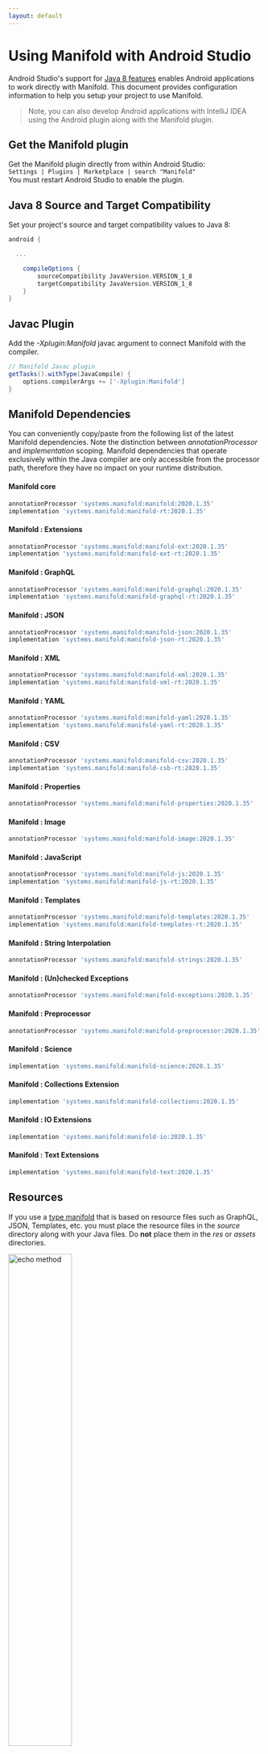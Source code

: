 ```yaml
---
layout: default
---
```


# Using Manifold with Android Studio

Android Studio's support for [Java 8 features](https://developer.android.com/studio/write/java8-support.html) enables
Android applications to work directly with Manifold. This document provides configuration information to help you setup
your project to use Manifold.

>Note, you can also develop Android applications with IntelliJ IDEA using the Android plugin along with the Manifold
>plugin. 

## Get the Manifold plugin
Get the Manifold plugin directly from within Android Studio:
<br>
`Settings | Plugins | Marketplace | search "Manifold"`
<br>
You must restart Android Studio to enable the plugin. 
 
## Java 8 Source and Target Compatibility 
Set your project's source and target compatibility values to Java 8:

```groovy
android {

  ...

    compileOptions {
        sourceCompatibility JavaVersion.VERSION_1_8
        targetCompatibility JavaVersion.VERSION_1_8
    }
}
```

## Javac Plugin
Add the *-Xplugin:Manifold* javac argument to connect Manifold with the compiler.

```groovy
// Manifold Javac plugin
getTasks().withType(JavaCompile) {
    options.compilerArgs += ['-Xplugin:Manifold']
}
```    

## Manifold Dependencies
You can conveniently copy/paste from the following list of the latest Manifold dependencies. Note the distinction
between *annotationProcessor* and *implementation* scoping. Manifold dependencies that operate exclusively within the
Java compiler are only accessible from the processor path, therefore they have no impact on your runtime distribution.

#### Manifold core
```groovy
annotationProcessor 'systems.manifold:manifold:2020.1.35'
implementation 'systems.manifold:manifold-rt:2020.1.35'
```
#### Manifold : Extensions
```groovy
annotationProcessor 'systems.manifold:manifold-ext:2020.1.35'
implementation 'systems.manifold:manifold-ext-rt:2020.1.35'
```
#### Manifold : GraphQL
```groovy
annotationProcessor 'systems.manifold:manifold-graphql:2020.1.35'
implementation 'systems.manifold:manifold-graphql-rt:2020.1.35'
```
#### Manifold : JSON
```groovy
annotationProcessor 'systems.manifold:manifold-json:2020.1.35'
implementation 'systems.manifold:manifold-json-rt:2020.1.35'
```
#### Manifold : XML
```groovy
annotationProcessor 'systems.manifold:manifold-xml:2020.1.35'
implementation 'systems.manifold:manifold-xml-rt:2020.1.35'
```
#### Manifold : YAML
```groovy
annotationProcessor 'systems.manifold:manifold-yaml:2020.1.35'
implementation 'systems.manifold:manifold-yaml-rt:2020.1.35'
```
#### Manifold : CSV
```groovy
annotationProcessor 'systems.manifold:manifold-csv:2020.1.35'
implementation 'systems.manifold:manifold-csb-rt:2020.1.35'
```
#### Manifold : Properties
```groovy
annotationProcessor 'systems.manifold:manifold-properties:2020.1.35'
```
#### Manifold : Image
```groovy
annotationProcessor 'systems.manifold:manifold-image:2020.1.35'
```
#### Manifold : JavaScript
```groovy
annotationProcessor 'systems.manifold:manifold-js:2020.1.35'
implementation 'systems.manifold:manifold-js-rt:2020.1.35'
```
#### Manifold : Templates
```groovy
annotationProcessor 'systems.manifold:manifold-templates:2020.1.35'
implementation 'systems.manifold:manifold-templates-rt:2020.1.35'
```
#### Manifold : String Interpolation
```groovy
annotationProcessor 'systems.manifold:manifold-strings:2020.1.35'
```
#### Manifold : (Un)checked Exceptions
```groovy
annotationProcessor 'systems.manifold:manifold-exceptions:2020.1.35'
```
#### Manifold : Preprocessor
```groovy
annotationProcessor 'systems.manifold:manifold-preprocessor:2020.1.35'
```
#### Manifold : Science
```groovy
implementation 'systems.manifold:manifold-science:2020.1.35'
```
#### Manifold : Collections Extension
```groovy
implementation 'systems.manifold:manifold-collections:2020.1.35'
```
#### Manifold : IO Extensions
```groovy
implementation 'systems.manifold:manifold-io:2020.1.35'
```
#### Manifold : Text Extensions
```groovy
implementation 'systems.manifold:manifold-text:2020.1.35'
```

## Resources

If you use a [type manifold](https://github.com/manifold-systems/manifold/tree/master/manifold-core-parent/manifold#the-big-picture)
that is based on resource files such as GraphQL, JSON, Templates, etc. you must place the resource files in the 
*source* directory along with your Java files.  Do **not** place them in the *res* or *assets* directories.
 
<p><img src="http://manifold.systems/images/android_resources.png" alt="echo method" width="50%" height="50%"/></p> 

